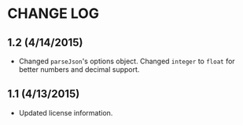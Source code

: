 # CHANGE LOG

## 1.2 (4/14/2015)

* Changed `parseJson`'s options object. Changed `integer` to `float` for better numbers and decimal support.

## 1.1 (4/13/2015)

* Updated license information.